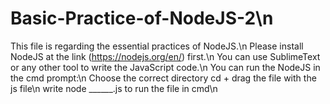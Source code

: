 # Basic-Practice-of-NodeJS-2\n

This file is regarding the essential practices of NodeJS.\n
Please install NodeJS at the link (https://nodejs.org/en/) first.\n
You can use SublimeText or any other tool to write the JavaScript code.\n
You can run the NodeJS in the cmd prompt:\n
Choose the correct directory cd + drag the file with the js file\n
write node ______.js to run the file in cmd\n
